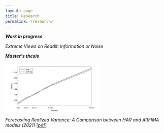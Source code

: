 ```yaml
---
layout: page
title: Research
permalink: /research/
---
```

***Work in progress***

*Extreme Views on Reddit: Information or Noise*

***Master's thesis***

<img src="https://github.com/ajda-marjanovic/ajda-marjanovic.github.io/blob/master/images/rmse1.png?raw=true" width="300">  

*Forecasting Realized Variance: A Comparison between HAR and ARFIMA models (2021)* [[pdf]](http://www.cek.ef.uni-lj.si/magister/marjanovic4166-B.pdf)
